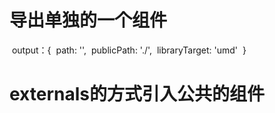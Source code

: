 # 导出单独的一个组件
​	output：{
​		path: '',
​		publicPath: './',
​		libraryTarget: 'umd'
​	}
# externals的方式引入公共的组件